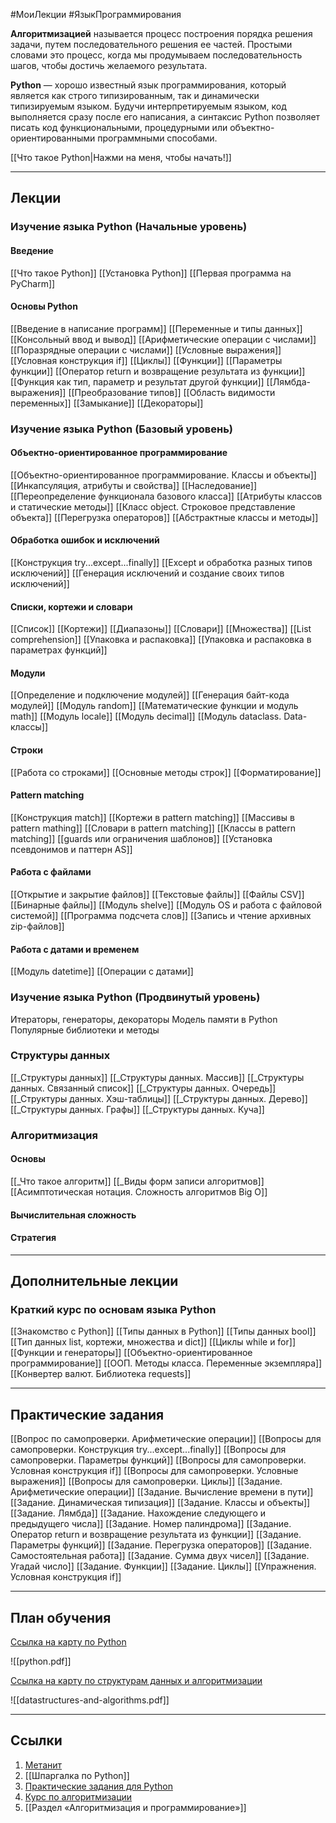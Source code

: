 #МоиЛекции #ЯзыкПрограммирования

**Алгоритмизацией** называется процесс построения порядка решения задачи, путем последовательного решения ее частей. Простыми словами это процесс, когда мы продумываем последовательность шагов, чтобы достичь желаемого результата.

**Python** — хорошо известный язык программирования, который является как строго типизированным, так и динамически типизируемым языком. Будучи интерпретируемым языком, код выполняется сразу после его написания, а синтаксис Python позволяет писать код функциональными, процедурными или объектно-ориентированными программными способами.

[[Что такое Python|Нажми на меня, чтобы начать!]]

---
## Лекции

### Изучение языка Python (Начальные уровень)

#### Введение

[[Что такое Python]]
[[Установка Python]]
[[Первая программа на PyCharm]]

#### Основы Python

[[Введение в написание программ]]
[[Переменные и типы данных]]
[[Консольный ввод и вывод]]
[[Арифметические операции с числами]]
[[Поразрядные операции с числами]]
[[Условные выражения]]
[[Условная конструкция if]]
[[Циклы]]
[[Функции]]
[[Параметры функции]]
[[Оператор return и возвращение результата из функции]]
[[Функция как тип, параметр и результат другой функции]]
[[Лямбда-выражения]]
[[Преобразование типов]]
[[Область видимости переменных]]
[[Замыкание]]
[[Декораторы]]

### Изучение языка Python (Базовый уровень)

#### Объектно-ориентированное программирование

[[Объектно-ориентированное программирование. Классы и объекты]]
[[Инкапсуляция, атрибуты и свойства]]
[[Наследование]]
[[Переопределение функционала базового класса]]
[[Атрибуты классов и статические методы]]
[[Класс object. Строковое представление объекта]]
[[Перегрузка операторов]]
[[Абстрактные классы и методы]]

#### Обработка ошибок и исключений

[[Конструкция try...except...finally]]
[[Except и обработка разных типов исключений]]
[[Генерация исключений и создание своих типов исключений]]

#### Списки, кортежи и словари

[[Список]]
[[Кортежи]]
[[Диапазоны]]
[[Словари]]
[[Множества]]
[[List comprehension]]
[[Упаковка и распаковка]]
[[Упаковка и распаковка в параметрах функций]]

#### Модули

[[Определение и подключение модулей]]
[[Генерация байт-кода модулей]]
[[Модуль random]]
[[Математические функции и модуль math]]
[[Модуль locale]]
[[Модуль decimal]]
[[Модуль dataclass. Data-классы]]

#### Строки

[[Работа со строками]]
[[Основные методы строк]]
[[Форматирование]]

#### Pattern matching

[[Конструкция match]]
[[Кортежи в pattern matching]]
[[Массивы в pattern mathing]]
[[Словари в pattern matching]]
[[Классы в pattern matching]]
[[guards или ограничения шаблонов]]
[[Установка псевдонимов и паттерн AS]]

#### Работа с файлами

[[Открытие и закрытие файлов]]
[[Текстовые файлы]]
[[Файлы CSV]]
[[Бинарные файлы]]
[[Модуль shelve]]
[[Модуль OS и работа с файловой системой]]
[[Программа подсчета слов]]
[[Запись и чтение архивных zip-файлов]]

#### Работа с датами и временем

[[Модуль datetime]]
[[Операции с датами]]

### Изучение языка Python (Продвинутый уровень)

Итераторы, генераторы, декораторы
Модель памяти в Python
Популярные библиотеки и методы

### Структуры данных

[[_Структуры данных]]
[[_Структуры данных. Массив]]
[[_Структуры данных. Cвязанный список]]
[[_Структуры данных. Очередь]]
[[_Структуры данных. Хэш-таблицы]]
[[_Структуры данных. Дерево]]
[[_Структуры данных. Графы]]
[[_Структуры данных. Куча]]

### Алгоритмизация

#### Основы

[[_Что такое алгоритм]]
[[_Виды форм записи алгоритмов]]
[[Асимптотическая нотация. Сложность алгоритмов Big O]]

#### Вычислительная сложность

#### Стратегия

---
## Дополнительные лекции

### Краткий курс по основам языка Python

[[Знакомство с Python]]
[[Типы данных в Python]]
[[Типы данных bool]]
[[Тип данных list, кортежи, множества и dict]]
[[Циклы while и for]]
[[Функции и генераторы]]
[[Объектно-ориентированное программирование]]
[[ООП. Методы класса. Переменные экземпляра]]
[[Конвертер валют. Библиотека requests]]




---
## Практические задания

[[Вопрос по самопроверки. Арифметические операции]]
[[Вопросы для самопроверки. Конструкция try...except...finally]]
[[Вопросы для самопроверки. Параметры функций]]
[[Вопросы для самопроверки. Условная конструкция if]]
[[Вопросы для самопроверки. Условные выражения]]
[[Вопросы для самопроверки. Циклы]]
[[Задание. Арифметические операции]]
[[Задание. Вычисление времени в пути]]
[[Задание. Динамическая типизация]]
[[Задание. Классы и объекты]]
[[Задание. Лямбда]]
[[Задание. Нахождение следующего и предыдущего числа]]
[[Задание. Номер палиндрома]]
[[Задание. Оператор return и возвращение результата из функции]]
[[Задание. Параметры функций]]
[[Задание. Перегрузка операторов]]
[[Задание. Самостоятельная работа]]
[[Задание. Сумма двух чисел]]
[[Задание. Угадай число]]
[[Задание. Функции]]
[[Задание. Циклы]]
[[Упражнения. Условная конструкция if]]

---
## План обучения

[Ссылка на карту по Python](https://roadmap.sh/python)

![[python.pdf]]

[Ссылка на карту по структурам данных и алгоритмизации](https://roadmap.sh/datastructures-and-algorithms)

![[datastructures-and-algorithms.pdf]]

---
## Ссылки

1. [Метанит](https://metanit.com/python/tutorial/)
2. [[Шпаргалка по Python]]
3. [Практические задания для Python](https://code.mu/ru/python/tasker/stager/?yclid=9036603505264558079)
4. [Курс по алгоритмизации](https://www.khanacademy.org/computing/computer-science/algorithms)
5. [[Раздел «Алгоритмизация и программирование»]]

